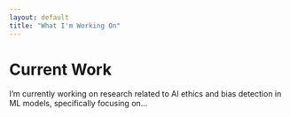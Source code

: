 ```yaml
---
layout: default
title: "What I'm Working On"
---
```


# Current Work
I’m currently working on research related to AI ethics and bias detection in ML models, specifically focusing on...
